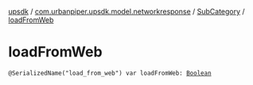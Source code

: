 [upsdk](../../index.md) / [com.urbanpiper.upsdk.model.networkresponse](../index.md) / [SubCategory](index.md) / [loadFromWeb](./load-from-web.md)

# loadFromWeb

`@SerializedName("load_from_web") var loadFromWeb: `[`Boolean`](https://kotlinlang.org/api/latest/jvm/stdlib/kotlin/-boolean/index.html)